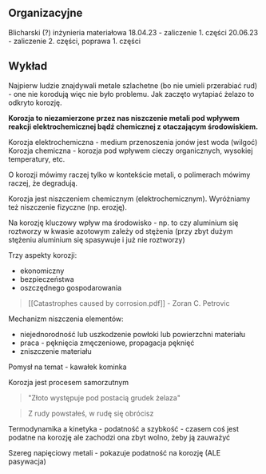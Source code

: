 ## Organizacyjne

Blicharski (?) inżynieria materiałowa 
18.04.23 - zaliczenie 1. części
20.06.23 - zaliczenie 2. części, poprawa 1. części

## Wykład

Najpierw ludzie znajdywali metale szlachetne (bo nie umieli przerabiać rud) - one nie korodują więc nie było problemu. Jak zaczęto wytapiać żelazo to odkryto korozję. 

**Korozja to niezamierzone przez nas niszczenie metali pod wpływem reakcji elektrochemicznej bądź chemicznej z otaczającym środowiskiem.**

Korozja elektrochemiczna - medium przenoszenia jonów jest woda (wilgoć)
Korozja chemiczna - korozja pod wpływem cieczy organicznych, wysokiej temperatury, etc.

O korozji mówimy raczej tylko w kontekście metali, o polimerach mówimy raczej, że degradują.

Korozja jest niszczeniem chemicznym (elektrochemicznym). Wyróżniamy też niszczenie fizyczne (np. erozję).

Na korozję kluczowy wpływ ma środowisko - np. to czy aluminium się roztworzy w kwasie azotowym zależy od stężenia (przy zbyt dużym stężeniu aluminium się spasywuje i już nie roztworzy)

Trzy aspekty korozji:

- ekonomiczny
- bezpieczeństwa
- oszczędnego gospodarowania

>  [[Catastrophes caused by corrosion.pdf]] - Zoran C. Petrovic


Mechanizm niszczenia elementów:

- niejednorodność lub uszkodzenie powłoki lub powierzchni materiału
- praca - pęknięcia zmęczeniowe, propagacja pęknięć
- zniszczenie materiału

Pomysł na temat - kawałek kominka 

Korozja jest procesem samorzutnym 

> "Złoto występuje pod postacią grudek żelaza"

> Z rudy powstałeś, w rudę się obrócisz

Termodynamika a kinetyka - podatność a szybkość - czasem coś jest podatne na korozję ale zachodzi ona zbyt wolno, żeby ją zauważyć

Szereg napięciowy metali - pokazuje podatność na korozję (ALE pasywacja)